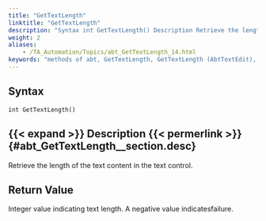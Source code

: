 ```yaml
--- 
title: "GetTextLength"
linktitle: "GetTextLength"
description: "Syntax int GetTextLength() Description Retrieve the length of the text content in the text control. Return Value Integer value indicating text length. A negative value indicates failure."
weight: 2
aliases: 
    - /TA_Automation/Topics/abt_GetTextLength_14.html
keywords: "methods of abt, GetTextLength, GetTextLength (AbtTextEdit), AbtTextEdit, gettextlength, abttextedit gettextlength, get text length of text control, retrieve text length of text control"
---
```


## Syntax

`int GetTextLength()`

## {{< expand >}} Description {{< permerlink >}} {#abt_GetTextLength__section.desc} 

Retrieve the length of the text content in the text control.

## Return Value

Integer value indicating text length. A negative value indicatesfailure.




